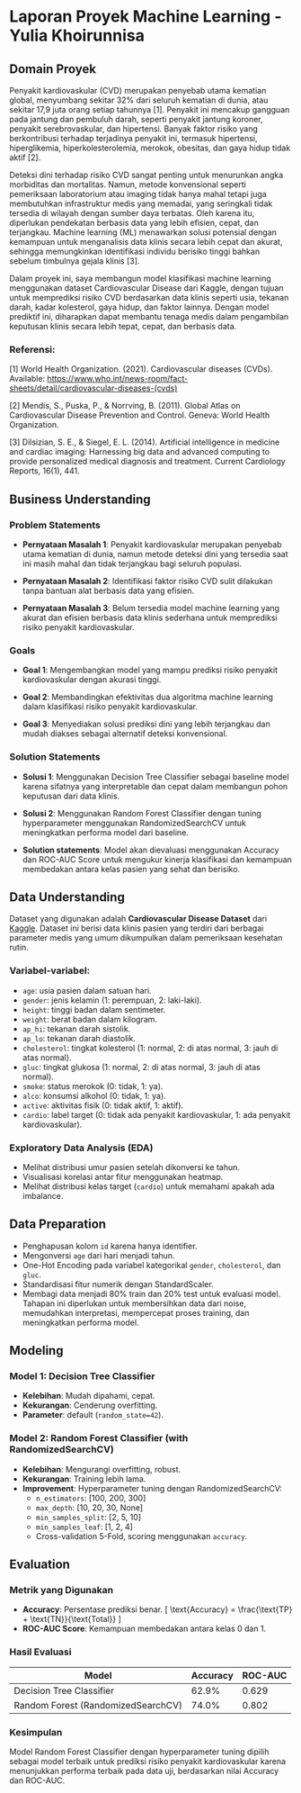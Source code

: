 # Laporan Proyek Machine Learning - Yulia Khoirunnisa
## Domain Proyek
Penyakit kardiovaskular (CVD) merupakan penyebab utama kematian global, menyumbang sekitar 32% dari seluruh kematian di dunia, atau sekitar 17,9 juta orang setiap tahunnya [1]. Penyakit ini mencakup gangguan pada jantung dan pembuluh darah, seperti penyakit jantung koroner, penyakit serebrovaskular, dan hipertensi. Banyak faktor risiko yang berkontribusi terhadap terjadinya penyakit ini, termasuk hipertensi, hiperglikemia, hiperkolesterolemia, merokok, obesitas, dan gaya hidup tidak aktif [2].

Deteksi dini terhadap risiko CVD sangat penting untuk menurunkan angka morbiditas dan mortalitas. Namun, metode konvensional seperti pemeriksaan laboratorium atau imaging tidak hanya mahal tetapi juga membutuhkan infrastruktur medis yang memadai, yang seringkali tidak tersedia di wilayah dengan sumber daya terbatas. Oleh karena itu, diperlukan pendekatan berbasis data yang lebih efisien, cepat, dan terjangkau. Machine learning (ML) menawarkan solusi potensial dengan kemampuan untuk menganalisis data klinis secara lebih cepat dan akurat, sehingga memungkinkan identifikasi individu berisiko tinggi bahkan sebelum timbulnya gejala klinis [3].

Dalam proyek ini, saya membangun model klasifikasi machine learning menggunakan dataset Cardiovascular Disease dari Kaggle, dengan tujuan untuk memprediksi risiko CVD berdasarkan data klinis seperti usia, tekanan darah, kadar kolesterol, gaya hidup, dan faktor lainnya. Dengan model prediktif ini, diharapkan dapat membantu tenaga medis dalam pengambilan keputusan klinis secara lebih tepat, cepat, dan berbasis data.

### Referensi:
[1] World Health Organization. (2021). Cardiovascular diseases (CVDs). Available: https://www.who.int/news-room/fact-sheets/detail/cardiovascular-diseases-(cvds)

[2] Mendis, S., Puska, P., & Norrving, B. (2011). Global Atlas on Cardiovascular Disease Prevention and Control. Geneva: World Health Organization.

[3] Dilsizian, S. E., & Siegel, E. L. (2014). Artificial intelligence in medicine and cardiac imaging: Harnessing big data and advanced computing to provide personalized medical diagnosis and treatment. Current Cardiology Reports, 16(1), 441.
## Business Understanding
### Problem Statements
- **Pernyataan Masalah 1**: Penyakit kardiovaskular merupakan penyebab utama kematian di dunia, namun metode deteksi dini yang tersedia saat ini masih mahal dan tidak terjangkau bagi seluruh populasi.

- **Pernyataan Masalah 2**: Identifikasi faktor risiko CVD sulit dilakukan tanpa bantuan alat berbasis data yang efisien.

- **Pernyataan Masalah 3**: Belum tersedia model machine learning yang akurat dan efisien berbasis data klinis sederhana untuk memprediksi risiko penyakit kardiovaskular.

### Goals
- **Goal 1**: Mengembangkan model yang mampu prediksi risiko penyakit kardiovaskular dengan akurasi tinggi.

- **Goal 2**: Membandingkan efektivitas dua algoritma machine learning dalam klasifikasi risiko penyakit kardiovaskular.

- **Goal 3**: Menyediakan solusi prediksi dini yang lebih terjangkau dan mudah diakses sebagai alternatif deteksi konvensional.

### Solution Statements
- **Solusi 1**: Menggunakan Decision Tree Classifier sebagai baseline model karena sifatnya yang interpretable dan cepat dalam membangun pohon keputusan dari data klinis.

- **Solusi 2**: Menggunakan Random Forest Classifier dengan tuning hyperparameter menggunakan RandomizedSearchCV untuk meningkatkan performa model dari baseline.

- **Solution statements**: Model akan dievaluasi menggunakan Accuracy dan ROC-AUC Score untuk mengukur kinerja klasifikasi dan kemampuan membedakan antara kelas pasien yang sehat dan berisiko.

## Data Understanding
Dataset yang digunakan adalah **Cardiovascular Disease Dataset** dari [Kaggle](https://www.kaggle.com/datasets/sulianova/cardiovascular-disease-dataset). Dataset ini berisi data klinis pasien yang terdiri dari berbagai parameter medis yang umum dikumpulkan dalam pemeriksaan kesehatan rutin.

### Variabel-variabel:
- `age`: usia pasien dalam satuan hari.
- `gender`: jenis kelamin (1: perempuan, 2: laki-laki).
- `height`: tinggi badan dalam sentimeter.
- `weight`: berat badan dalam kilogram.
- `ap_hi`: tekanan darah sistolik.
- `ap_lo`: tekanan darah diastolik.
- `cholesterol`: tingkat kolesterol (1: normal, 2: di atas normal, 3: jauh di atas normal).
- `gluc`: tingkat glukosa (1: normal, 2: di atas normal, 3: jauh di atas normal).
- `smoke`: status merokok (0: tidak, 1: ya).
- `alco`: konsumsi alkohol (0: tidak, 1: ya).
- `active`: aktivitas fisik (0: tidak aktif, 1: aktif).
- `cardio`: label target (0: tidak ada penyakit kardiovaskular, 1: ada penyakit kardiovaskular).

### Exploratory Data Analysis (EDA)
- Melihat distribusi umur pasien setelah dikonversi ke tahun.
- Visualisasi korelasi antar fitur menggunakan heatmap.
- Melihat distribusi kelas target (`cardio`) untuk memahami apakah ada imbalance.

## Data Preparation
- Penghapusan kolom `id` karena hanya identifier.
- Mengonversi `age` dari hari menjadi tahun.
- One-Hot Encoding pada variabel kategorikal `gender`, `cholesterol`, dan `gluc`.
- Standardisasi fitur numerik dengan StandardScaler.
- Membagi data menjadi 80% train dan 20% test untuk evaluasi model.
Tahapan ini diperlukan untuk membersihkan data dari noise, memudahkan interpretasi, mempercepat proses training, dan meningkatkan performa model.

## Modeling
### Model 1: Decision Tree Classifier
- **Kelebihan**: Mudah dipahami, cepat.
- **Kekurangan**: Cenderung overfitting.
- **Parameter**: default (`random_state=42`).

### Model 2: Random Forest Classifier (with RandomizedSearchCV)
- **Kelebihan**: Mengurangi overfitting, robust.
- **Kekurangan**: Training lebih lama.
- **Improvement**: Hyperparameter tuning dengan RandomizedSearchCV:
  - `n_estimators`: [100, 200, 300]
  - `max_depth`: [10, 20, 30, None]
  - `min_samples_split`: [2, 5, 10]
  - `min_samples_leaf`: [1, 2, 4]
  - Cross-validation 5-Fold, scoring menggunakan `accuracy`.
 
## Evaluation
### Metrik yang Digunakan
- **Accuracy**: Persentase prediksi benar.
  \[ \text{Accuracy} = \frac{\text{TP} + \text{TN}}{\text{Total}} \]
- **ROC-AUC Score**: Kemampuan membedakan antara kelas 0 dan 1.

### Hasil Evaluasi
| Model                          | Accuracy | ROC-AUC |
|---------------------------------|----------|---------|
| Decision Tree Classifier        | 62.9%    | 0.629   |
| Random Forest (RandomizedSearchCV) | 74.0%  | 0.802   |

### Kesimpulan
Model Random Forest Classifier dengan hyperparameter tuning dipilih sebagai model terbaik untuk prediksi risiko penyakit kardiovaskular karena menunjukkan performa terbaik pada data uji, berdasarkan nilai Accuracy dan ROC-AUC.
